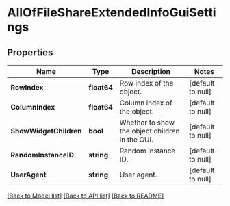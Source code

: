 # AllOfFileShareExtendedInfoGuiSettings

## Properties
Name | Type | Description | Notes
------------ | ------------- | ------------- | -------------
**RowIndex** | **float64** | Row index of the object. | [default to null]
**ColumnIndex** | **float64** | Column index of the object. | [default to null]
**ShowWidgetChildren** | **bool** | Whether to show the object children in the GUI. | [default to null]
**RandomInstanceID** | **string** | Random instance ID. | [default to null]
**UserAgent** | **string** | User agent. | [default to null]

[[Back to Model list]](../README.md#documentation-for-models) [[Back to API list]](../README.md#documentation-for-api-endpoints) [[Back to README]](../README.md)

